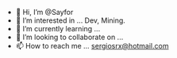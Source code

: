 - 👋 Hi, I’m @Sayfor
- 👀 I’m interested in ... Dev, Mining.
- 🌱 I’m currently learning ...
- 💞️ I’m looking to collaborate on ...
- 📫 How to reach me ... sergiosrx@hotmail.com

<!---
Sayfor/Sayfor is a ✨ special ✨ repository because its `README.md` (this file) appears on your GitHub profile.
You can click the Preview link to take a look at your changes.
--->
